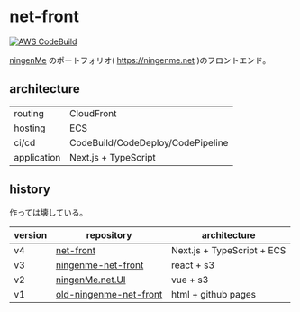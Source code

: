 # net-front

[![AWS CodeBuild](https://codebuild.ap-northeast-1.amazonaws.com/badges?uuid=eyJlbmNyeXB0ZWREYXRhIjoiUFh0VnVaVzB6QUZFNXNlWUI3dHlFN25kN204OFdZK1dMQjlYZENPS2pwQ2Q3VDlJU3A3dnA0ZEs0d3NXakNQUUFaeGIydEUzT1BLcTZmZVBwYWlaWndVPSIsIml2UGFyYW1ldGVyU3BlYyI6Ik5ycEQwVWNoSEJRM0VJclciLCJtYXRlcmlhbFNldFNlcmlhbCI6MX0%3D&branch=main)]() 

[ningenMe](https://twitter.com/ningenMe) のポートフォリオ( https://ningenme.net )のフロントエンド。

## architecture
|||
|-|-|
|routing|CloudFront|
|hosting|ECS|
|ci/cd|CodeBuild/CodeDeploy/CodePipeline|
|application|Next.js + TypeScript|


## history
作っては壊している。

|version|repository|architecture|
|-|-|-|
|v4|[net-front](https://github.com/ningenMe/net-front)|Next.js + TypeScript + ECS|
|v3|[ningenme-net-front](https://github.com/ningenMe/ningenme-net-front)|react + s3|
|v2|[ningenMe.net.UI](https://github.com/ningenMe/ningenMe.net.UI)|vue + s3|
|v1|[old-ningenme-net-front](https://github.com/ningenMe/old-ningenme-net-front)|html + github pages|


